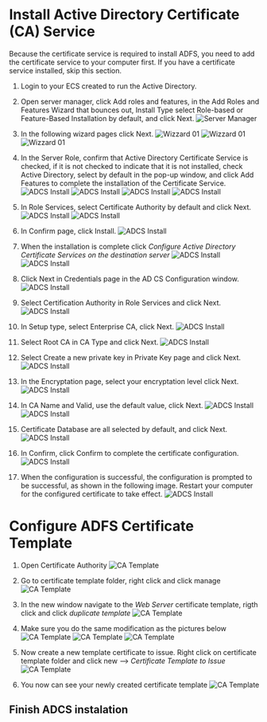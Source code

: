 # Install Active Directory Certificate (CA) Service

Because the certificate service is required to install ADFS, you need to add the certificate service to your computer first. If you have a certificate service installed, skip this section.

1. Login to your ECS created to run the Active Directory.

2. Open server manager, click Add roles and features, in the Add Roles and Features Wizard that bounces out, Install Type select Role-based or Feature-Based Installation by default, and click Next.
![Server Manager](/img/servermanager.png)

3. In the following wizard pages click Next.
![Wizzard 01](/img/add-features-wiz-01.png)
![Wizzard 01](/img/add-features-wiz-02.png)
![Wizzard 01](/img/add-features-wiz-03.png)

4. In the Server Role, confirm that Active Directory Certificate Service is checked, if it is not checked to indicate that it is not installed, check Active Directory, select by default in the pop-up window, and click Add Features to complete the installation of the Certificate Service.
![ADCS Install](img/adcs-serverroles01.png)
![ADCS Install](img/adcs-serverroles02.png)
![ADCS Install](img/adcs-serverroles03.png)
![ADCS Install](img/adcs-serverroles04.png)

5. In Role Services, select Certificate Authority by default and click Next.
![ADCS Install](img/adcs-serverroles05.png)
![ADCS Install](img/adcs-serverroles06.png)

6. In Confirm page, click Install.
![ADCS Install](img/adcs-serverroles07.png)

7. When the installation is complete click *Configure Active Directory Certificate Services on the destination server*
![ADCS Install](img/adcs-serverroles08.png)
![ADCS Install](img/adcs-serverroles09.png)

8. Click Next in Credentials page in the AD CS Configuration window.
![ADCS Install](img/adcs-serverroles10.png)

9. Select Certification Authority in Role Services and click Next.
![ADCS Install](img/adcs-serverroles11.png)

10. In Setup type, select Enterprise CA, click Next.
![ADCS Install](img/adcs-serverroles12.png)

11. Select Root CA in CA Type and click Next.
![ADCS Install](img/adcs-serverroles13.png)

12. Select Create a new private key in Private Key page and click Next.
![ADCS Install](img/adcs-serverroles14.png)

13. In the Encryptation page, select your encryptation level click Next.
![ADCS Install](img/adcs-serverroles15.png)

14. In CA Name and Valid, use the default value, click Next.
![ADCS Install](img/adcs-serverroles16.png)
![ADCS Install](img/adcs-serverroles17.png)

15. Certificate Database are all selected by default, and click Next.
![ADCS Install](img/adcs-serverroles18.png)

16. In Confirm, click Confirm to complete the certificate configuration.
![ADCS Install](img/adcs-serverroles19.png)

17. When the configuration is successful, the configuration is prompted to be successful, as shown in the following image. Restart your computer for the configured certificate to take effect.
![ADCS Install](img/adcs-serverroles20.png)

# Configure ADFS Certificate Template

1. Open Certificate Authority
![CA Template](img/ca-template01.png)

2. Go to certificate template folder, right click and click manage
![CA Template](img/ca-template02.png)

3. In the new window navigate to the *Web Server* certificate template, rigth click and click *duplicate template*
![CA Template](img/ca-template03.png)

4. Make sure you do the same modification as the pictures below
![CA Template](img/ca-template04.png)
![CA Template](img/ca-template05.png)
![CA Template](img/ca-template06.png)

5. Now create a new template certificate to issue. Right click on certificate template folder and click new --> *Certificate Template to Issue*
![CA Template](img/ca-template07.png)

6. You now can see your newly created certificate template
![CA Template](img/ca-template08.png)


## Finish ADCS instalation







